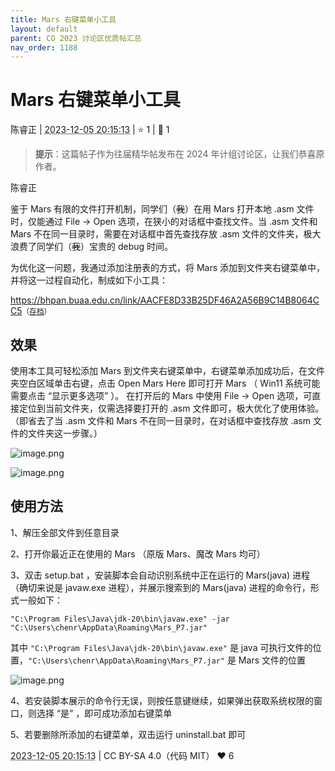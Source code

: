 ```yaml
---
title: Mars 右键菜单小工具
layout: default
parent: CO 2023 讨论区优质帖汇总
nav_order: 1188
---
```

# Mars 右键菜单小工具
<div class="post-info">
<span>陈睿正</span>
|
<abbr title="2023-12-05T20:15:13.515525+08:00"><time datetime="2023-12-05T20:15:13.515525+08:00">2023-12-05 20:15:13</time></abbr>
|
<span>⭐️ 1</span>
|
<span>💬️ 1</span>
<br>
<div></div>
</div>

> **提示**：这篇帖子作为往届精华帖发布在 2024 年计组讨论区，让我们恭喜原作者。

<div id="reply-4754" class="reply reply-l0">
<div class="reply-header">
<span>陈睿正</span>
</div>
<div class="reply-text">

鉴于 Mars 有限的文件打开机制，同学们（~~我~~）在用 Mars 打开本地 .asm 文件时，仅能通过 File -> Open 选项，在狭小的对话框中查找文件。当 .asm 文件和 Mars 不在同一目录时，需要在对话框中首先查找存放 .asm 文件的文件夹，极大浪费了同学们（~~我~~）宝贵的 debug 时间。

为优化这一问题，我通过添加注册表的方式，将 Mars 添加到文件夹右键菜单中，并将这一过程自动化，制成如下小工具：

https://bhpan.buaa.edu.cn/link/AACFE8D33B25DF46A2A56B9C14B8064CC5<small>（[存档](/images/co-discussions/1188/Mars_ContextMenu_Extension.zip)）</small>
## 效果
使用本工具可轻松添加 Mars 到文件夹右键菜单中，右键菜单添加成功后，在文件夹空白区域单击右键，点击 Open Mars Here 即可打开 Mars （ Win11 系统可能需要点击 “显示更多选项” ）。 在打开后的 Mars 中使用 File -> Open 选项，可直接定位到当前文件夹，仅需选择要打开的 .asm 文件即可，极大优化了使用体验。（即省去了当 .asm 文件和 Mars 不在同一目录时，在对话框中查找存放 .asm 文件的文件夹这一步骤。）

![image.png](/images/co-discussions/1188/image--1.png)

![image.png](/images/co-discussions/1188/image--2.png)
## 使用方法
1、解压全部文件到任意目录

2、打开你最近正在使用的 Mars （原版 Mars、魔改
Mars 均可）

3、双击 setup.bat ，安装脚本会自动识别系统中正在运行的 Mars(java) 进程（确切来说是 javaw.exe 进程），并展示搜索到的 Mars(java) 进程的命令行，形式一般如下：

```"C:\Program Files\Java\jdk-20\bin\javaw.exe" -jar "C:\Users\chenr\AppData\Roaming\Mars_P7.jar"```

其中 ```"C:\Program Files\Java\jdk-20\bin\javaw.exe"``` 是 java 可执行文件的位置，```"C:\Users\chenr\AppData\Roaming\Mars_P7.jar"``` 是 Mars 文件的位置

![image.png](/images/co-discussions/1188/image--3.png)

4、若安装脚本展示的命令行无误，则按任意键继续，如果弹出获取系统权限的窗口，则选择 “是” ，即可成功添加右键菜单

5、若要删除所添加的右键菜单，双击运行 uninstall.bat 即可


</div>
<div class="reply-footer">
<abbr title="2023-12-05T20:15:13.530852+08:00"><time datetime="2023-12-05T20:15:13.530852+08:00">2023-12-05 20:15:13</time></abbr>
|
<span>CC BY-SA 4.0（代码 MIT）</span>
<span class="reply-vote">❤️ 6</span>
</div>
</div>